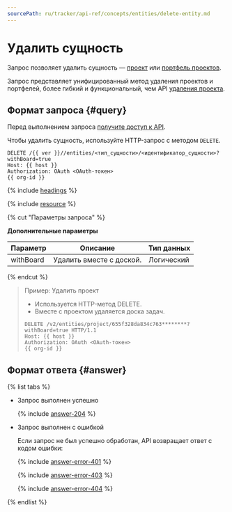 ```yaml
---
sourcePath: ru/tracker/api-ref/concepts/entities/delete-entity.md
---
```

# Удалить сущность

Запрос позволяет удалить сущность — [проект](../../manager/project-new.md) или [портфель проектов](../../manager/portfolio.md).

Запрос представляет унифицированный метод удаления проектов и портфелей, более гибкий и функциональный, чем API [удаления проекта](../projects/delete-project.md).

## Формат запроса {#query}

Перед выполнением запроса [получите доступ к API](../access.md).

Чтобы удалить сущность, используйте HTTP-запрос с методом `DELETE`.

```http
DELETE /{{ ver }}//entities/<тип_сущности>/<идентификатор_сущности>?withBoard=true
Host: {{ host }}
Authorization: OAuth <OAuth-токен>
{{ org-id }}

```

{% include [headings](../../../_includes/tracker/api/headings.md) %}

{% include [resource](../../../_includes/tracker/api/resource-entity.md) %}

{% cut "Параметры запроса" %}

**Дополнительные параметры**

Параметр | Описание | Тип данных
-------- | -------- | ----------
withBoard | Удалить вместе с доской. | Логический

{% endcut %}

> Пример: Удалить проект
> 
> - Используется HTTP-метод DELETE.
> - Вместе с проектом удаляется доска задач.
>
> ```
> DELETE /v2/entities/project/655f328da834c763********?withBoard=true HTTP/1.1
> Host: {{ host }}
> Authorization: OAuth <OAuth-токен>
> {{ org-id }}
> 
> ```

## Формат ответа {#answer}

{% list tabs %}

- Запрос выполнен успешно

    {% include [answer-204](../../../_includes/tracker/api/answer-204.md) %}

- Запрос выполнен с ошибкой

    Если запрос не был успешно обработан, API возвращает ответ с кодом ошибки:

    {% include [answer-error-401](../../../_includes/tracker/api/answer-error-401.md) %}
    
    {% include [answer-error-403](../../../_includes/tracker/api/answer-error-403.md) %}
    
    {% include [answer-error-404](../../../_includes/tracker/api/answer-error-404.md) %}
    
{% endlist %}